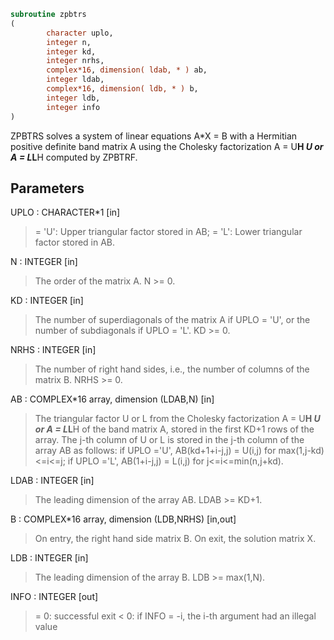 ```fortran
subroutine zpbtrs
(
        character uplo,
        integer n,
        integer kd,
        integer nrhs,
        complex*16, dimension( ldab, * ) ab,
        integer ldab,
        complex*16, dimension( ldb, * ) b,
        integer ldb,
        integer info
)
```

ZPBTRS solves a system of linear equations A*X = B with a Hermitian
positive definite band matrix A using the Cholesky factorization
A = U**H *U or A = L*L**H computed by ZPBTRF.

## Parameters
UPLO : CHARACTER*1 [in]
> = 'U':  Upper triangular factor stored in AB;
> = 'L':  Lower triangular factor stored in AB.

N : INTEGER [in]
> The order of the matrix A.  N >= 0.

KD : INTEGER [in]
> The number of superdiagonals of the matrix A if UPLO = 'U',
> or the number of subdiagonals if UPLO = 'L'.  KD >= 0.

NRHS : INTEGER [in]
> The number of right hand sides, i.e., the number of columns
> of the matrix B.  NRHS >= 0.

AB : COMPLEX*16 array, dimension (LDAB,N) [in]
> The triangular factor U or L from the Cholesky factorization
> A = U**H *U or A = L*L**H of the band matrix A, stored in the
> first KD+1 rows of the array.  The j-th column of U or L is
> stored in the j-th column of the array AB as follows:
> if UPLO ='U', AB(kd+1+i-j,j) = U(i,j) for max(1,j-kd)<=i<=j;
> if UPLO ='L', AB(1+i-j,j)    = L(i,j) for j<=i<=min(n,j+kd).

LDAB : INTEGER [in]
> The leading dimension of the array AB.  LDAB >= KD+1.

B : COMPLEX*16 array, dimension (LDB,NRHS) [in,out]
> On entry, the right hand side matrix B.
> On exit, the solution matrix X.

LDB : INTEGER [in]
> The leading dimension of the array B.  LDB >= max(1,N).

INFO : INTEGER [out]
> = 0:  successful exit
> < 0:  if INFO = -i, the i-th argument had an illegal value
